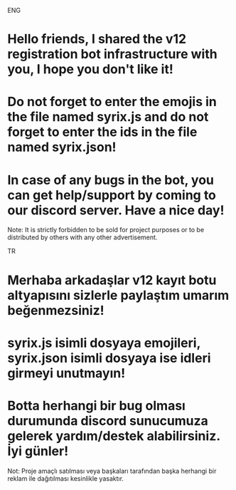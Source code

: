 ENG
# Hello friends, I shared the v12 registration bot infrastructure with you, I hope you don't like it!
# Do not forget to enter the emojis in the file named syrix.js and do not forget to enter the ids in the file named syrix.json!
# In case of any bugs in the bot, you can get help/support by coming to our discord server. Have a nice day!
 
 Note: It is strictly forbidden to be sold for project purposes or to be distributed by others with any other advertisement.

TR
# Merhaba arkadaşlar v12 kayıt botu altyapısını sizlerle paylaştım umarım beğenmezsiniz!
# syrix.js isimli dosyaya emojileri, syrix.json isimli dosyaya ise idleri girmeyi unutmayın!
# Botta herhangi bir bug olması durumunda discord sunucumuza gelerek yardım/destek alabilirsiniz. İyi günler!
 
 Not: Proje amaçlı satılması veya başkaları tarafından başka herhangi bir reklam ile dağıtılması kesinlikle yasaktır.
